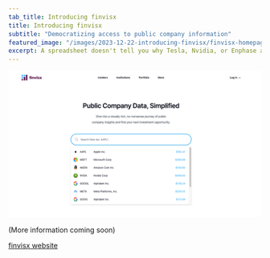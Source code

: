 ```yaml
---
tab_title: Introducing finvisx
title: Introducing finvisx
subtitle: "Democratizing access to public company information"
featured_image: "/images/2023-12-22-introducing-finvisx/finvisx-homepage.png"
excerpt: A spreadsheet doesn't tell you why Tesla, Nvidia, or Enphase are such great investments. There is a better solution...
---
```


![](/images/2023-12-22-introducing-finvisx/finvisx-homepage.png)

(More information coming soon)

[finvisx website](https://finvisx.com)

